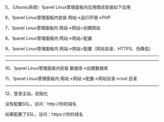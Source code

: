 5、（Ubuntu系统）1panel Linux管理面板内应用商店安装如下应用




6、1panel Linux管理面板内安装 网站->运行环境->PHP




7、1panel Linux管理面板内 网站->网站>创建网站




8、1panel Linux管理面板内 网站->网站>配置




9、1panel Linux管理面板内 网站->网站>配置（网站目录、HTTPS、伪静态）




-----------------------------------------------------------------------------------------------------------




-----------------------------------------------------------------------------------------------------------


10、1panel Linux管理面板内安装 数据库->创建数据库




11、1panel Linux管理面板内 网站->网站->配置->网站目录->root 目录


-----------------------------------------------------------------------------------------------------------


12、登录主站，初始化

没有配置SSL，访问：http://你的域名

如果配置了SSL，访问：https://你的域名
